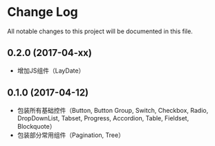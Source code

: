 # Change Log
All notable changes to this project will be documented in this file.

## 0.2.0 (2017-04-xx)

- 增加JS组件（LayDate）

## 0.1.0 (2017-04-12)

- 包装所有基础控件（Button, Button Group, Switch, Checkbox, Radio, DropDownList, Tabset, Progress, Accordion, Table, Fieldset, Blockquote）
- 包装部分常用组件（Pagination, Tree）
